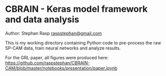 # CBRAIN - Keras model framework and data analysis

Author: Stephan Rasp <raspstephan@gmail.com>

This is my working directory containing Python code to pre-process the raw SP-CAM data, train neural networks and analyze results.

For the GRL paper, all figures were produced here: https://github.com/raspstephan/CBRAIN-CAM/blob/master/notebooks/presentation/paper.ipynb


